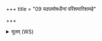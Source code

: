 +++
title = "09 यदपामोषधीनां परिंशमारिशामहे"

+++
<details><summary>मूलम् (WS)</summary>

यदपामोषधीनां परिंशमारिशामहे ।  
वातापे पीव इद्भव ॥ ९ ॥
</details>